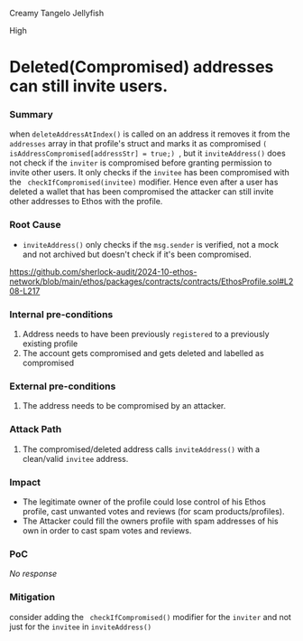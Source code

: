 Creamy Tangelo Jellyfish

High

# Deleted(Compromised) addresses can still invite users.

### Summary

when `deleteAddressAtIndex()` is called on an address it removes it from the `addresses` array in that profile's struct and marks it as compromised `( isAddressCompromised[addressStr] = true;) `, but it `inviteAddress()` does not check if the `inviter` is compromised before granting permission to invite other users. It only checks if the `invitee` has been compromised with the ` checkIfCompromised(invitee)` modifier.
Hence even after a user has deleted a wallet that has been compromised the attacker can still invite other addresses to Ethos with the profile.

### Root Cause

-  `inviteAddress()` only checks  if  the `msg.sender` is verified, not a mock and not archived but doesn't check if it's been compromised.


https://github.com/sherlock-audit/2024-10-ethos-network/blob/main/ethos/packages/contracts/contracts/EthosProfile.sol#L208-L217

### Internal pre-conditions

1. Address needs to have been previously `registered` to a previously existing  profile 
2. The account gets compromised and gets deleted and labelled as compromised 


### External pre-conditions

1. The address needs to be compromised by an attacker.

### Attack Path

1. The compromised/deleted address calls `inviteAddress()` with a clean/valid `invitee` address.  

### Impact

- The legitimate owner of the profile could lose control of his Ethos profile, cast unwanted votes and reviews (for scam products/profiles).
- The Attacker could fill the owners profile with spam addresses of his own in order to cast spam votes and reviews. 

### PoC

_No response_

### Mitigation

consider adding the ` checkIfCompromised()` modifier for the `inviter` and not just for the `invitee` in `inviteAddress()`